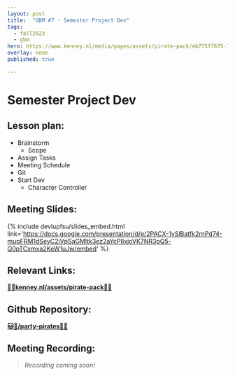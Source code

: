 ```yaml
---
layout: post
title:  "GBM #7 - Semester Project Dev"
tags:
  - fall2023
  - gbm
hero: https://www.kenney.nl/media/pages/assets/pirate-pack/eb775f7675-1677579015/sample.png
overlay: none
published: true

---
```


# Semester Project Dev

## Lesson plan:
- Brainstorm 
  - Scope
- Assign Tasks
- Meeting Schedule
- Git
- Start Dev
  - Character Controller

## Meeting Slides:
{% include devlupfsu/slides_embed.html link='https://docs.google.com/presentation/d/e/2PACX-1vSlBatfk2rnPd74-mupFRM1dSeyC2jVpSaGMltk3ez2aYcPIIxjoVK7NR3pQ5-Q0pTCxmxa2KeW1uJw/embed' %}

## Relevant Links:

__[💾📁kenney.nl/assets/pirate-pack📁💾](https://www.kenney.nl/assets/pirate-pack)__

## Github Repository:  

__[🐱📁/party-pirates📁🐱](https://github.com/devlup-fsu/party-pirates)__

## Meeting Recording:

> *Recording coming soon!*
